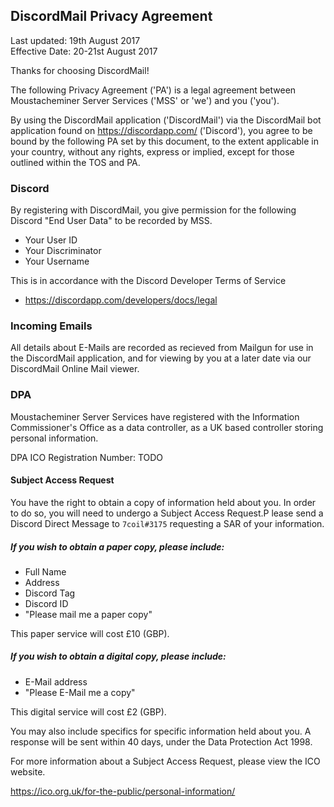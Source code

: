 ## DiscordMail Privacy Agreement

Last updated: 19th August 2017  
Effective Date: 20-21st August 2017

Thanks for choosing DiscordMail!

The following Privacy Agreement ('PA') is a legal agreement between Moustacheminer Server Services ('MSS' or 'we') and you ('you').

By using the DiscordMail application ('DiscordMail') via the DiscordMail bot application found on https://discordapp.com/ ('Discord'), you agree to be bound by the following PA set by this document, to the extent applicable in your country, without any rights, express or implied, except for those outlined within the TOS and PA.

### Discord

By registering with DiscordMail, you give permission for the following Discord "End User Data" to be recorded by MSS.

- Your User ID
- Your Discriminator
- Your Username

This is in accordance with the Discord Developer Terms of Service

- https://discordapp.com/developers/docs/legal

### Incoming Emails

All details about E-Mails are recorded as recieved from Mailgun for use in the DiscordMail application, and for viewing by you at a later date via our DiscordMail Online Mail viewer.

### DPA

Moustacheminer Server Services have registered with the Information Commissioner's Office as a data controller, as a UK based controller storing personal information.

DPA ICO Registration Number: TODO

#### Subject Access Request

You have the right to obtain a copy of information held about you. In order to do so, you will need to undergo a Subject Access Request.P lease send a Discord Direct Message to `7coil#3175` requesting a SAR of your information.

##### If you wish to obtain a paper copy, please include:

- Full Name
- Address
- Discord Tag
- Discord ID
- "Please mail me a paper copy"

This paper service will cost £10 (GBP).

##### If you wish to obtain a digital copy, please include:

- E-Mail address
- "Please E-Mail me a copy"

This digital service will cost £2 (GBP).

You may also include specifics for specific information held about you. A response will be sent within 40 days, under the Data Protection Act 1998.

For more information about a Subject Access Request, please view the ICO website.

https://ico.org.uk/for-the-public/personal-information/